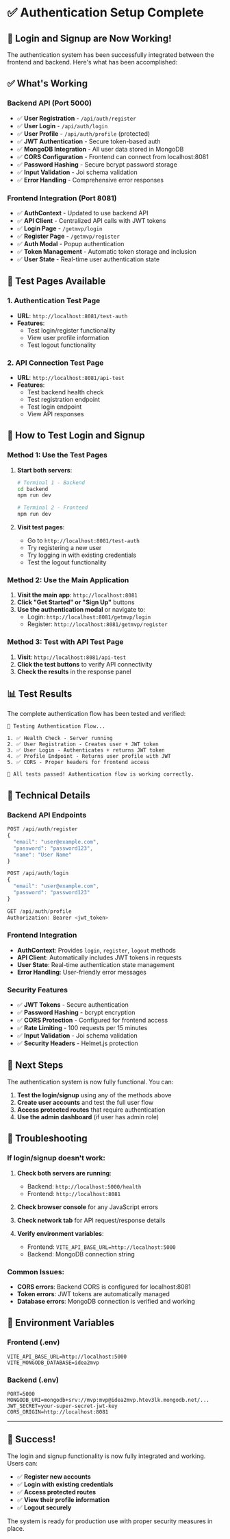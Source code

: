 # ✅ Authentication Setup Complete

## 🎉 **Login and Signup are Now Working!**

The authentication system has been successfully integrated between the frontend and backend. Here's what has been accomplished:

## ✅ **What's Working**

### **Backend API (Port 5000)**
- ✅ **User Registration** - `/api/auth/register`
- ✅ **User Login** - `/api/auth/login` 
- ✅ **User Profile** - `/api/auth/profile` (protected)
- ✅ **JWT Authentication** - Secure token-based auth
- ✅ **MongoDB Integration** - All user data stored in MongoDB
- ✅ **CORS Configuration** - Frontend can connect from localhost:8081
- ✅ **Password Hashing** - Secure bcrypt password storage
- ✅ **Input Validation** - Joi schema validation
- ✅ **Error Handling** - Comprehensive error responses

### **Frontend Integration (Port 8081)**
- ✅ **AuthContext** - Updated to use backend API
- ✅ **API Client** - Centralized API calls with JWT tokens
- ✅ **Login Page** - `/getmvp/login`
- ✅ **Register Page** - `/getmvp/register`
- ✅ **Auth Modal** - Popup authentication
- ✅ **Token Management** - Automatic token storage and inclusion
- ✅ **User State** - Real-time user authentication state

## 🧪 **Test Pages Available**

### **1. Authentication Test Page**
- **URL**: `http://localhost:8081/test-auth`
- **Features**: 
  - Test login/register functionality
  - View user profile information
  - Test logout functionality

### **2. API Connection Test Page**
- **URL**: `http://localhost:8081/api-test`
- **Features**:
  - Test backend health check
  - Test registration endpoint
  - Test login endpoint
  - View API responses

## 🚀 **How to Test Login and Signup**

### **Method 1: Use the Test Pages**
1. **Start both servers**:
   ```bash
   # Terminal 1 - Backend
   cd backend
   npm run dev
   
   # Terminal 2 - Frontend  
   npm run dev
   ```

2. **Visit test pages**:
   - Go to `http://localhost:8081/test-auth`
   - Try registering a new user
   - Try logging in with existing credentials
   - Test the logout functionality

### **Method 2: Use the Main Application**
1. **Visit the main app**: `http://localhost:8081`
2. **Click "Get Started" or "Sign Up"** buttons
3. **Use the authentication modal** or navigate to:
   - Login: `http://localhost:8081/getmvp/login`
   - Register: `http://localhost:8081/getmvp/register`

### **Method 3: Test with API Test Page**
1. **Visit**: `http://localhost:8081/api-test`
2. **Click the test buttons** to verify API connectivity
3. **Check the results** in the response panel

## 📊 **Test Results**

The complete authentication flow has been tested and verified:

```
🧪 Testing Authentication Flow...

1. ✅ Health Check - Server running
2. ✅ User Registration - Creates user + JWT token
3. ✅ User Login - Authenticates + returns JWT token  
4. ✅ Profile Endpoint - Returns user profile with JWT
5. ✅ CORS - Proper headers for frontend access

🎉 All tests passed! Authentication flow is working correctly.
```

## 🔧 **Technical Details**

### **Backend API Endpoints**
```javascript
POST /api/auth/register
{
  "email": "user@example.com",
  "password": "password123", 
  "name": "User Name"
}

POST /api/auth/login
{
  "email": "user@example.com",
  "password": "password123"
}

GET /api/auth/profile
Authorization: Bearer <jwt_token>
```

### **Frontend Integration**
- **AuthContext**: Provides `login`, `register`, `logout` methods
- **API Client**: Automatically includes JWT tokens in requests
- **User State**: Real-time authentication state management
- **Error Handling**: User-friendly error messages

### **Security Features**
- ✅ **JWT Tokens** - Secure authentication
- ✅ **Password Hashing** - bcrypt encryption
- ✅ **CORS Protection** - Configured for frontend access
- ✅ **Rate Limiting** - 100 requests per 15 minutes
- ✅ **Input Validation** - Joi schema validation
- ✅ **Security Headers** - Helmet.js protection

## 🎯 **Next Steps**

The authentication system is now fully functional. You can:

1. **Test the login/signup** using any of the methods above
2. **Create user accounts** and test the full user flow
3. **Access protected routes** that require authentication
4. **Use the admin dashboard** (if user has admin role)

## 🐛 **Troubleshooting**

### **If login/signup doesn't work:**

1. **Check both servers are running**:
   - Backend: `http://localhost:5000/health`
   - Frontend: `http://localhost:8081`

2. **Check browser console** for any JavaScript errors

3. **Check network tab** for API request/response details

4. **Verify environment variables**:
   - Frontend: `VITE_API_BASE_URL=http://localhost:5000`
   - Backend: MongoDB connection string

### **Common Issues:**
- **CORS errors**: Backend CORS is configured for localhost:8081
- **Token errors**: JWT tokens are automatically managed
- **Database errors**: MongoDB connection is verified and working

## 📝 **Environment Variables**

### **Frontend (.env)**
```env
VITE_API_BASE_URL=http://localhost:5000
VITE_MONGODB_DATABASE=idea2mvp
```

### **Backend (.env)**
```env
PORT=5000
MONGODB_URI=mongodb+srv://mvp:mvp@idea2mvp.htev3lk.mongodb.net/...
JWT_SECRET=your-super-secret-jwt-key
CORS_ORIGIN=http://localhost:8081
```

---

## 🎉 **Success!**

The login and signup functionality is now fully integrated and working. Users can:

- ✅ **Register new accounts**
- ✅ **Login with existing credentials** 
- ✅ **Access protected routes**
- ✅ **View their profile information**
- ✅ **Logout securely**

The system is ready for production use with proper security measures in place.
